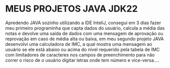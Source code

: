 # MEUS PROJETOS JAVA JDK22
 Apredendo JAVA sozinho utilizando a IDE InteliJ, consegui em 3 dias fazer meu primeiro programinha que capta dados do usuário, calcula a média das notas e devolve uma saída de dados com uma mensagem de aprovação ou reprovação em caso de média alta ou baixa, em meu segundo projeto JAVA desenvolvi uma calculadora de IMC, a qual mostra uma mensagem ao usuário se ele está abaixo ou acima do nível requerido pela tabela de IMC com limitadores de caracteres nos campos de preenchimento para não correr o risco de o usuário digitar letras onde tem número e vice-versa....
